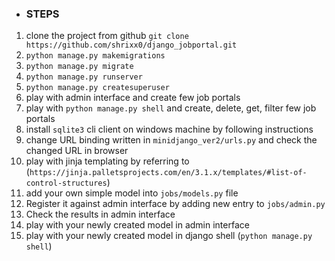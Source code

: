 - ### STEPS
1. clone the project from github
`git clone https://github.com/shrixx0/django_jobportal.git`
2. `python manage.py makemigrations`
3. `python manage.py migrate`
4. `python manage.py runserver`
5. `python manage.py createsuperuser`
6. play with admin interface and create few job portals
7. play with `python manage.py shell` and create, delete, get, filter few job portals
8. install `sqlite3` cli client on windows machine by following instructions
9. change URL binding written in `minidjango_ver2/urls.py` and check the changed URL in browser
10. play with jinja templating by referring to (`https://jinja.palletsprojects.com/en/3.1.x/templates/#list-of-control-structures`)
11. add your own simple model into `jobs/models.py` file
12. Register it against admin interface by adding new entry to `jobs/admin.py`
13. Check the results in admin interface
14. play with your newly created model in admin interface
15. play with your newly created model in django shell (`python manage.py shell`)